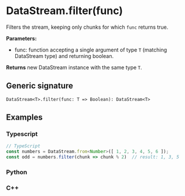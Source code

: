 # DataStream.filter(func)

Filters the stream, keeping only chunks for which `func` returns true.

**Parameters:**
- func: function accepting a single argument of type `T` (matching DataStream
  type) and returning boolean.

**Returns** new DataStream instance with the same type `T`.

## Generic signature

```
DataStream<T>.filter(func: T => Boolean): DataStream<T>
```

## Examples

### Typescript

```js
// TypeScript
const numbers = DataStream.from<Number>([ 1, 2, 3, 4, 5, 6 ]);
const odd = numbers.filter(chunk => chunk % 2)  // result: 1, 3, 5
```

### Python

### C++
